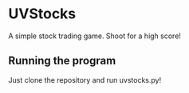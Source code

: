 # UVStocks
A simple stock trading game. Shoot for a high score!

## Running the program

Just clone the repository and run uvstocks.py! 

